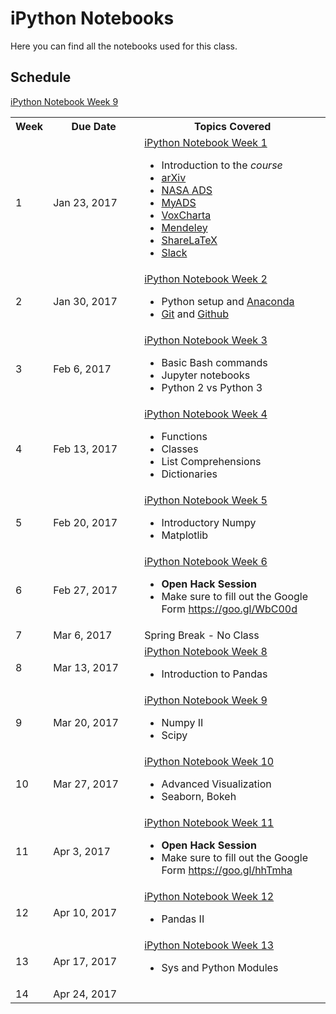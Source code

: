 # iPython Notebooks
Here you can find all the notebooks used for this class.

## Schedule
<table>
          <tbody>
            <tr>
            <th width=10%>Week</th>
            <th width=30%>Due Date</th>
            <th width=60%>Topics Covered</th>
            </tr>
            <tr>
                <td>1</td>
                <td>Jan 23, 2017</td>
                <td>
                    <a href="https://github.com/VandyAstroML/Vanderbilt_Computational_Bootcamp/blob/master/notebooks/Week_01/01_ML_Intro.ipynb" target="_blank">iPython Notebook Week 1</a>
                    <ul>
                        <li>Introduction to the <i>course</i></li>
                        <li><a href="https://arxiv.org/" target="_blank">arXiv</a></li>
                        <li><a href="http://adsabs.harvard.edu/" target="_blank">NASA ADS</a></li>
                        <li><a href="http://myads.harvard.edu/" target="_blank">MyADS</a></li>
                        <li><a href="http://vanderbilt.voxcharta.org/" target="_blank">VoxCharta</a></li>
                        <li><a href="https://www.mendeley.com/" target="_blank">Mendeley</a></li>
                        <li><a href="http://www.sharelatex.com/" target="_blank">ShareLaTeX</a></li>
                        <li><a href="https://slack.com/" target="_blank">Slack</a></li>
                    </ul>
                </td>
            </tr>
            <tr>
<!--                [![Binder](http://mybinder.org/badge.svg)](http://mybinder.org:/repo/vandyastroml/vanderbilt_computational_bootcamp)-->
                <td>2</td>
                <td>Jan 30, 2017</td>
                <td>
                    <a href="https://github.com/VandyAstroML/Vanderbilt_Computational_Bootcamp/blob/master/notebooks/Week_02/02_Python_Git_Github_Tutorial.ipynb" target="_blank">iPython Notebook Week 2</a>
                    <ul>
                        <li>Python setup and <a href="https://www.continuum.io/downloads" target="_blank">Anaconda</a></li>
                        <li><a href="https://git-scm.com/" target="_blank">Git</a> and <a href="https://github.com/" target="_blank">Github</a></li>
                    </ul>
                </td>
            </tr>
            <tr>
                <td>3</td>
                <td>Feb 6, 2017</td>
                <td>
                    <a href="https://github.com/VandyAstroML/Vanderbilt_Computational_Bootcamp/blob/master/notebooks/Week_03/03_ML_bash_jupyter.ipynb" target="_blank">iPython Notebook Week 3</a>
                    <ul>
                        <li>Basic Bash commands </li>
                        <li>Jupyter notebooks</li>
                        <li>Python 2 vs Python 3</li>
                    </ul>
                </td>
            </tr>
            <tr>
                <td>4</td>
                <td>Feb 13, 2017</td>
                <td>
                <a href="https://github.com/VandyAstroML/Vanderbilt_Computational_Bootcamp/blob/master/notebooks/Week_04/04_Python_Structures.ipynb" target="_blank">iPython Notebook Week 4</a>
                	<ul>
                		<li>Functions</li>
                		<li>Classes</li>
                		<li>List Comprehensions</li>
                		<li>Dictionaries</li>
                	</ul>
                </td>
            </tr>
            <tr>
                <td>5</td>
                <td>Feb 20, 2017</td>
                <td>
                    <a href="https://github.com/VandyAstroML/Vanderbilt_Computational_Bootcamp/blob/master/notebooks/Week_05/05_Numpy_Matplotlib.ipynb" target="_blank">iPython Notebook Week 5</a>
                	<ul>
                		<li>Introductory Numpy</li>
                		<li>Matplotlib</li>
                	</ul>
                </td>
            </tr>
            <tr>
                <td>6</td>
                <td>Feb 27, 2017</td>
                <td>
                    <a href="https://github.com/VandyAstroML/Vanderbilt_Computational_Bootcamp/blob/master/notebooks/Week_06/06_Open_Hack_Session.ipynb" target="_blank">iPython Notebook Week 6</a>
                    <ul>
                        <li><b>Open Hack Session</b></li>
                        <li>Make sure to fill out the Google Form <a href="https://goo.gl/WbC00d" target="_blank">https://goo.gl/WbC00d</a></li>
                    </ul>
                </td>
            </tr>
            <tr>
                <td>7</td>
                <td>Mar 6, 2017</td>
                <td> Spring Break - No Class
                </td>
            </tr>
            <tr>
                <td>8</td>
                <td>Mar 13, 2017</td>
                <td>
                    <a href="https://github.com/VandyAstroML/Vanderbilt_Computational_Bootcamp/blob/master/notebooks/Week_08/08_Pandas.ipynb" target="_blank">iPython Notebook Week 8</a>
                	<ul>
                		<li>Introduction to Pandas</li>
                	</ul>
                </td>
            </tr>
            <tr>
                <a href="https://github.com/VandyAstroML/Vanderbilt_Computational_Bootcamp/blob/master/notebooks/Week_09/09_Numpy_II_Scipy.ipynb" target="_blank">iPython Notebook Week 9</a>
                <td>9</td>
                <td>Mar 20, 2017</td>
                <td>
                    <a href="https://github.com/VandyAstroML/Vanderbilt_Computational_Bootcamp/blob/master/notebooks/Week_09/09_Numpy_II_Scipy.ipynb" target="_blank">iPython Notebook Week 9</a>
                	<ul>
                		<li>Numpy II</li>
                		<li>Scipy</li>
                	</ul>
                </td>
            </tr>
            <tr>
                <td>10</td>
                <td>Mar 27, 2017</td>
                <td>
                    <a href="https://github.com/VandyAstroML/Vanderbilt_Computational_Bootcamp/blob/master/notebooks/Week_10/10_Advanced_Visualization_Seaborn.ipynb" target="_blank">iPython Notebook Week 10</a>
                	<ul>
                		<li>Advanced Visualization</li>
                		<li>Seaborn, Bokeh</li>
                	</ul>
                </td>
            </tr>
            <tr>
                <td>11</td>
                <td>Apr 3, 2017</td>
                <td>
                    <a href="https://github.com/VandyAstroML/Vanderbilt_Computational_Bootcamp/blob/master/notebooks/Week_11/11_Open_Hack_Session.ipynb" target="_blank">iPython Notebook Week 11</a>
                    <ul>
                        <li><b>Open Hack Session</b></li>
                        <li>Make sure to fill out the Google Form <a href="https://goo.gl/hhTmha" target="_blank">https://goo.gl/hhTmha</a></li>
                    </ul>
                </td>
            </tr>
            <tr>
                <td>12</td>
                <td>Apr 10, 2017</td>
                <td>
                    <a href="https://github.com/VandyAstroML/Vanderbilt_Computational_Bootcamp/blob/master/notebooks/Week_12/12_Pandas_II_Advanced_Data_Handling.ipynb" target="_blank">iPython Notebook Week 12</a>
                	<ul>
                		<li>Pandas II</li>
                	</ul>
                </td>
            </tr>
            <tr>
                <td>13</td>
                <td>Apr 17, 2017</td>
                <td>
                  <a href="https://github.com/VandyAstroML/Vanderbilt_Computational_Bootcamp/blob/master/notebooks/Week_13/13_Sys_and_Writing_Modules.ipynb" target="_blank">iPython Notebook Week 13</a>
                  <ul>
                    <li>Sys and Python Modules</li>
                  </ul>
                </td>
            </tr>
            <tr>
                <td>14</td>
                <td>Apr 24, 2017</td>
                <td></td>
            </tr>
        </tbody>
        </table>
